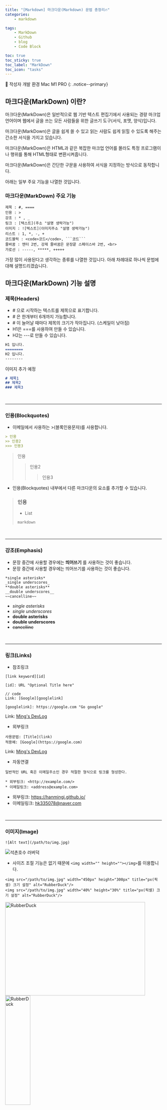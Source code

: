 ```yaml
---
title: "[Markdown] 마크다운(Markdown) 문법 총정리🔥"
categories:
    - markdown

tags:
    - MarkDown
    - Github
    - blog
    - Code Block

toc: true
toc_sticky: true
toc_label: "MarkDown"
toc_icon: "tasks"
---
```


📌 작성자 개발 환경 Mac M1 PRO
{: .notice--primary}

## 마크다운(MarkDown) 이란?
마크다운(MarkDown)은 일반적으로 웹 기반 텍스트 편집기에서 사용되는 경량 마크업 언어이며 웹에서 글을 쓰는 모든 사람들을 위한 글쓰기 도구(서식, 포맷, 양식)입니다.

마크다운(MarkDown)은 글을 쉽게 쓸 수 있고 읽는 사람도 쉽게 읽힐 수 있도록 해주는 간소한 서식을 가지고 있습니다.

마크다운(MarkDown)은 HTML과 같은 복잡한 마크업 언어를 몰라도 특정 프로그램이나 행위를 통해 HTML형태로 변환시켜줍니다.

마크다운(MarkDown)은 간단한 구문을 사용하여 서식을 지정하는 방식으로 동작합니다.

아래는 일부 주요 기능을 나열한 것입니다.

### 마크다운(MarkDown) 주요 기능
```
제목 : #, ====
인용 : >
강조 : * , _
링크 : [텍스트](주소 "설명 생략가능")
이미지 : ![텍스트](이미지주소 "설명 생략가능")
리스트 : 1, *, -, +
코드블럭 : <code>코드</code>, ```코드```
줄바꿈 : 엔터 2번, 강제 줄바꿈은 문장끝 스페이스바 2번, <br>
가로선 : -----, *****, +++++
```
가장 많이 사용된다고 생각하는 종류를 나열한 것입니다.
아래 차례대로 하나씩 문법에 대해 설명드리겠습니다.

## 마크다운(MarkDown) 기능 설명

### 제목(Headers)
* \# 으로 시작하는 텍스트를 제목으로 표기합니다.
* \# 은 한개부터 6개까지 가능합니다.
* \# 이 늘어날 때마다 제목의 크기가 작아집니다. (스케일이 낮아짐)
* H1은 ===를 사용하여 만들 수 있습니다.
* H2는 ---로 만들 수 있습니다.

```markdown
H1 입니다.
========
H2 입니다.
--------
```
이미지 추가 예정


```markdown
# 제목1
## 제목2
### 제목3
```
<br>

---------------------------------------

### 인용(Blockquotes)
* 이메일에서 사용하는 \>(블록인용문자)를 사용합니다.

```markdown
> 인용
>> 인용2
>>> 인용3
```
> 인용
>> 인용2
>>> 인용3

* 인용(Blockquotes) 내부에서 다른 마크다운의 요소를 추가할 수 있습니다.

> ### 인용
> * List
> 
> ```markdown
> markdown
>```

<br>

---------------------------------------

### 강조(Emphasis)
* 문장 중간에 사용할 경우에는 **띄어쓰기** 를 사용하는 것이 좋습니다.   
* 문장 중간에 사용할 경우에는 띄어쓰기를 사용하는 것이 좋습니다.

```markdown
*single asterisks*
_single underscores_
**double asterisks**
__double underscores__
~~cancelline~~
```

* *single asterisks*
* _single underscores_
* **double asterisks**
* __double underscores__
* ~~cancelline~~

<br>

---------------------------------------

### 링크(Links)
* 참조링크

```
[link keyword][id]

[id]: URL "Optional Title here"

// code
Link: [Google][googlelink]

[googlelink]: https://google.com "Go google"
```

Link: [Ming's DevLog][DevLog]

[DevLog]: https://hanmingi.github.io

* 외부링크

```
사용문법: [Title](link)
적용예: [Google](https://google.com)
```
Link: [Ming's DevLog](https://hanmingi.github.io)


* 자동연결

```
일반적인 URL 혹은 이메일주소인 경우 적절한 형식으로 링크를 형성한다.

* 외부링크: <http://example.com/>
* 이메일링크: <address@example.com>
```

* 외부링크: <https://hanmingi.github.io/>
* 이메일링크: <hk335078@naver.com>

<br>

---------------------------------------

### 이미지(Image)

```
![Alt text](/path/to/img.jpg)
```
![석촌호수 러버덕](http://cfile6.uf.tistory.com/image/2426E646543C9B4532C7B0)

* 사이즈 조절 기능은 없기 때문에 ```<img width="" height=""></img>```를 이용합니다.

```
<img src="/path/to/img.jpg" width="450px" height="300px" title="px(픽셀) 크기 설정" alt="RubberDuck"/>
<img src="/path/to/img.jpg" width="40%" height="30%" title="px(픽셀) 크기 설정" alt="RubberDuck"/>
```

<img src="http://cfile6.uf.tistory.com/image/2426E646543C9B4532C7B0" width="450px" height="300px" title="px(픽셀) 크기 설정" alt="RubberDuck"/>
<br>
<img src="http://cfile6.uf.tistory.com/image/2426E646543C9B4532C7B0" width="40%" height="30%" title="%(비율) 크기 설정" alt="RubberDuck"/>

---------------------------------------

### 수평선(Horizontal Rules)
* 아래 줄은 모두 수평선을 만든다. 마크다운 문서를 미리보기로 출력할 때 ```*페이지 나누기*``` 용도로 많이 사용합니다.

```
* * *

***

*****

- - -

---------------------------------------
```

* 적용예

* * *

***

*****

- - -

---------------------------------------

<br>

---------------------------------------

### 줄바꿈(Line Breaks)

3칸 이상 띄어쓰기(` `)를 하면 줄이 바뀝니다.

```
* 줄 바꿈을 하기 위해서는 문장 마지막에서 3칸이상을 띄어쓰기해야 합니다. 
이렇게

* 줄 바꿈을 하기 위해서는 문장 마지막에서 3칸이상을 띄어쓰기해야 합니다.___\\ 띄어쓰기
이렇게
```

* 줄 바꿈을 하기 위해서는 문장 마지막에서 3칸이상을 띄어쓰기해야 합니다. 이렇게

* 줄 바꿈을 하기 위해서는 문장 마지막에서 3칸이상을 띄어쓰기해야 합니다.    \
  이렇게

---------------------------------------

### 목록(List)
#### * 순서있는 목록(번호)
순서있는 목록은 숫자와 점을 사용합니다.
```
1. 첫번째
2. 두번째
3. 세번째
```
1. 첫번째
2. 두번째
3. 세번째

**현재까지는 어떤 번호를 입력해도 순서는 내림차순으로 정의됩니다.**
```
1. 첫번째
3. 세번째
2. 두번째
```
1. 첫번째
3. 세번째
2. 두번째

#### * 순서없는 목록(글머리 기호: `*`, `+`, `-` 지원)
```
* 빨강
  * 녹색
    * 파랑

+ 빨강
  + 녹색
    + 파랑

- 빨강
  - 녹색
    - 파랑
```
* 빨강
    * 녹색
        * 파랑

+ 빨강
    + 녹색
        + 파랑

- 빨강
    - 녹색
        - 파랑

#### * 혼합해서 사용하는 방법
혼합해서 사용은 가능하지만 앞 기호의 모양과 색은 바꿀 수 없습니다.

```
* 1단계
  - 2단계
    + 3단계
      + 4단계
```

* 1단계
    - 2단계
        + 3단계
            + 4단계

---------------------------------------

### 코드블럭(CodeBlock)
Markdown에서 코드 블록은 프로그래밍 코드 또는 기타 텍스트의 서식을 보존하고 강조하기 위해 사용됩니다. 

코드 블록은 가독성을 높이고 코드 조각을 명확하게 구분하여 표시할 수 있습니다. 

코드 블록은 다음과 같은 방법으로 작성할 수 있습니다.

* \` `(역따옴표)를 사용한 인라인 코드: `코드`와 같이 작성합니다.


* 코드 블록 구문: 코드 블록을 시작할 때는 \``` (역따옴표 3개) 다음에 언어를 지정하고, 코드를 작성한 후 다시 \```로 닫습니다.

인라인 코드 예시: `int x = 10`

코드 블록 예시:

```java
class Solution {
    public int solution(int[][] targets) {
        int answer = 0;
    }
}
```